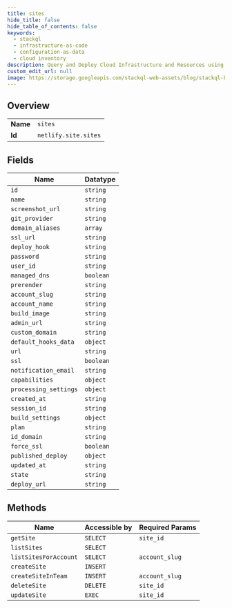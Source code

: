 ```yaml
---
title: sites
hide_title: false
hide_table_of_contents: false
keywords:
  - stackql
  - infrastructure-as-code
  - configuration-as-data
  - cloud inventory
description: Query and Deploy Cloud Infrastructure and Resources using SQL
custom_edit_url: null
image: https://storage.googleapis.com/stackql-web-assets/blog/stackql-blog-post-featured-image.png
---
```

  
    

## Overview
<table><tbody>
<tr><td><b>Name</b></td><td><code>sites</code></td></tr>
<tr><td><b>Id</b></td><td><code>netlify.site.sites</code></td></tr>
</tbody></table>

## Fields
| Name | Datatype |
| ---- | -------- |
| `id` | `string` |
| `name` | `string` |
| `screenshot_url` | `string` |
| `git_provider` | `string` |
| `domain_aliases` | `array` |
| `ssl_url` | `string` |
| `deploy_hook` | `string` |
| `password` | `string` |
| `user_id` | `string` |
| `managed_dns` | `boolean` |
| `prerender` | `string` |
| `account_slug` | `string` |
| `account_name` | `string` |
| `build_image` | `string` |
| `admin_url` | `string` |
| `custom_domain` | `string` |
| `default_hooks_data` | `object` |
| `url` | `string` |
| `ssl` | `boolean` |
| `notification_email` | `string` |
| `capabilities` | `object` |
| `processing_settings` | `object` |
| `created_at` | `string` |
| `session_id` | `string` |
| `build_settings` | `object` |
| `plan` | `string` |
| `id_domain` | `string` |
| `force_ssl` | `boolean` |
| `published_deploy` | `object` |
| `updated_at` | `string` |
| `state` | `string` |
| `deploy_url` | `string` |
## Methods
| Name | Accessible by | Required Params |
| ---- | ------------- | --------------- |
| `getSite` | `SELECT` | `site_id` |
| `listSites` | `SELECT` |  |
| `listSitesForAccount` | `SELECT` | `account_slug` |
| `createSite` | `INSERT` |  |
| `createSiteInTeam` | `INSERT` | `account_slug` |
| `deleteSite` | `DELETE` | `site_id` |
| `updateSite` | `EXEC` | `site_id` |
